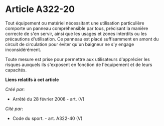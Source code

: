 # Article A322-20

Tout équipement ou matériel nécessitant une utilisation particulière comporte un panneau compréhensible par tous, précisant
la manière correcte de s'en servir, ainsi que les usages et zones interdits ou les précautions d'utilisation. Ce panneau est
placé suffisamment en amont du circuit de circulation pour éviter qu'un baigneur ne s'y engage inconsidérément.

Toute mesure est prise pour permettre aux utilisateurs d'apprécier les risques auxquels ils s'exposent en fonction de
l'équipement et de leurs capacités.

**Liens relatifs à cet article**

_Créé par_:

  - Arrêté du 28 février 2008 - art. (V)

_Cité par_:

  - Code du sport. - art. A322-40 (V)
